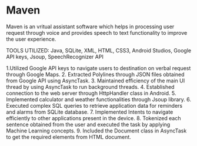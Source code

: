 # Maven
Maven is an vritual assistant software which helps in processing user request through voice and provides speech to text functionality to improve the user experience. 

TOOLS UTILIZED: Java, SQLite, XML, HTML, CSS3, Android Studios, Google API keys, Jsoup, SpeechRecognizer API  

1.Utilized Google API keys to navigate users to destination on verbal request through Google Maps.
2. Extracted Polylines through JSON files obtained from Google API using AsyncTask.
3. Maintained efficiency of the main UI thread by using AsyncTask to run background threads.
4. Established connection to the web server through HttpHandler class in Android.
5. Implemented calculator and weather functionalities through Jsoup library.
6. Executed  complex SQL queries to retrieve application data for reminders and alarms from SQLite database.
7. Implemented Intents to navigate efficiently to other applications present in the device.
8. Tokenized each sentence obtained from the user and executed the task by applying Machine Learning concepts.
9. Included the Document class in AsyncTask to get the required elements from HTML document.
